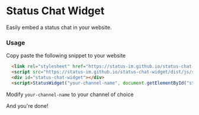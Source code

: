 # Status Chat Widget

Easily embed a status chat in your website.

### Usage

Copy paste the following snippet to your website

```Html
  <link rel="stylesheet" href="https://status-im.github.io/status-chat-widget/themes/status.css">
  <script src="https://status-im.github.io/status-chat-widget/dist/js/statuswidget.js"></script>
  <div id="status-chat-widget"></div>
  <script>StatusWidget("your-channel-name", document.getElementById("status-chat-widget"));</script>
```

Modify `your-channel-name` to your channel of choice

And you're done!

